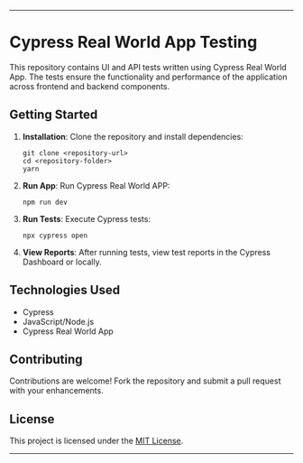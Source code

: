 

---

# Cypress Real World App Testing

This repository contains UI and API tests written using Cypress Real World App. The tests ensure the functionality and performance of the application across frontend and backend components.

## Getting Started

1. **Installation**: Clone the repository and install dependencies:
   ```
   git clone <repository-url>
   cd <repository-folder>
   yarn
   ```

2. **Run App**: Run Cypress Real World APP:
   ```
   npm run dev
   ```

3. **Run Tests**: Execute Cypress tests:
   ```
   npx cypress open
   ```

4. **View Reports**: After running tests, view test reports in the Cypress Dashboard or locally.

## Technologies Used

- Cypress
- JavaScript/Node.js
- Cypress Real World App

## Contributing

Contributions are welcome! Fork the repository and submit a pull request with your enhancements.

## License

This project is licensed under the [MIT License](link-to-license).

---
